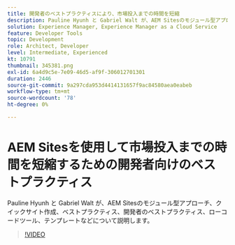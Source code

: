 ```yaml
---
title: 開発者のベストプラクティスにより、市場投入までの時間を短縮
description: Pauline Hyunh と Gabriel Walt が、AEM Sitesのモジュール型アプローチ、クイックサイト作成、ベストプラクティス、開発者向けのベストプラクティス、ローコードツール、テンプレートなどを説明します。 （60～160 文字の範囲で指定しますが、177 文字になっています）
solution: Experience Manager, Experience Manager as a Cloud Service
feature: Developer Tools
topic: Development
role: Architect, Developer
level: Intermediate, Experienced
kt: 10791
thumbnail: 345381.png
exl-id: 6a4d9c5e-7e09-46d5-af9f-306012701301
duration: 2446
source-git-commit: 9a297cda953d4414131657f9ac84580aea0eabeb
workflow-type: tm+mt
source-wordcount: '78'
ht-degree: 0%

---
```


# AEM Sitesを使用して市場投入までの時間を短縮するための開発者向けのベストプラクティス

Pauline Hyunh と Gabriel Walt が、AEM Sitesのモジュール型アプローチ、クイックサイト作成、ベストプラクティス、開発者のベストプラクティス、ローコードツール、テンプレートなどについて説明します。

>[!VIDEO](https://video.tv.adobe.com/v/345381/?quality=12&learn=on)
